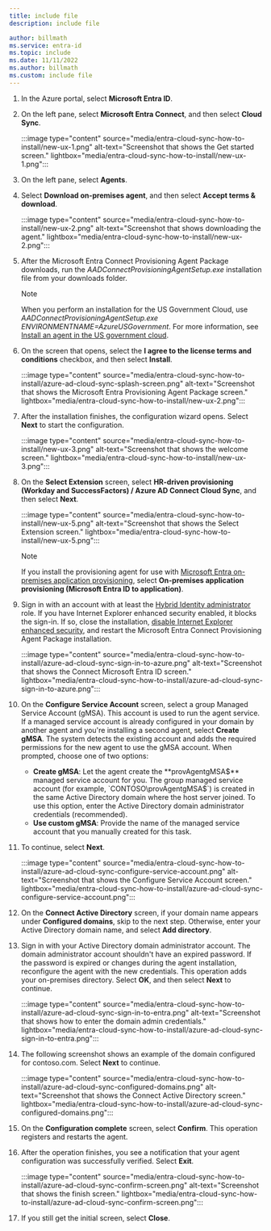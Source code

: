 ```yaml
---
title: include file
description: include file

author: billmath
ms.service: entra-id
ms.topic: include
ms.date: 11/11/2022
ms.author: billmath
ms.custom: include file
---
```


 1. In the Azure portal, select **Microsoft Entra ID**.
 1. On the left pane, select **Microsoft Entra Connect**, and then select **Cloud Sync**.

    :::image type="content" source="media/entra-cloud-sync-how-to-install/new-ux-1.png" alt-text="Screenshot that shows the Get started screen." lightbox="media/entra-cloud-sync-how-to-install/new-ux-1.png":::

 1. On the left pane, select **Agents**.
 1. Select **Download on-premises agent**, and then select **Accept terms & download**.

    :::image type="content" source="media/entra-cloud-sync-how-to-install/new-ux-2.png" alt-text="Screenshot that shows downloading the agent." lightbox="media/entra-cloud-sync-how-to-install/new-ux-2.png":::

 1. After the Microsoft Entra Connect Provisioning Agent Package downloads, run the *AADConnectProvisioningAgentSetup.exe* installation file from your downloads folder.

    > [!NOTE]
    > When you perform an installation for the US Government Cloud, use *AADConnectProvisioningAgentSetup.exe ENVIRONMENTNAME=AzureUSGovernment*. For more information, see [Install an agent in the US government cloud](~/identity/hybrid/cloud-sync/how-to-install.md#install-an-agent-in-the-us-government-cloud).

 1. On the screen that opens, select the **I agree to the license terms and conditions** checkbox, and then select **Install**.

    :::image type="content" source="media/entra-cloud-sync-how-to-install/azure-ad-cloud-sync-splash-screen.png" alt-text="Screenshot that shows the Microsoft Entra Provisioning Agent Package screen." lightbox="media/entra-cloud-sync-how-to-install/new-ux-2.png":::

 1. After the installation finishes, the configuration wizard opens. Select **Next** to start the configuration.

    :::image type="content" source="media/entra-cloud-sync-how-to-install/new-ux-3.png" alt-text="Screenshot that shows the welcome screen." lightbox="media/entra-cloud-sync-how-to-install/new-ux-3.png":::

 1. On the **Select Extension** screen, select **HR-driven provisioning (Workday and SuccessFactors) / Azure AD Connect Cloud Sync**, and then select **Next**.

    :::image type="content" source="media/entra-cloud-sync-how-to-install/new-ux-5.png" alt-text="Screenshot that shows the Select Extension screen." lightbox="media/entra-cloud-sync-how-to-install/new-ux-5.png":::

    > [!NOTE]
    > If you install the provisioning agent for use with [Microsoft Entra on-premises application provisioning](~/identity/app-provisioning/on-premises-application-provisioning-architecture.md), select **On-premises application provisioning (Microsoft Entra ID to application)**.

 1. Sign in with an account with at least the [Hybrid Identity administrator](/entra/identity/role-based-access-control/permissions-reference#hybrid-identity-administrator) role. If you have Internet Explorer enhanced security enabled, it blocks the sign-in. If so, close the installation, [disable Internet Explorer enhanced security](/troubleshoot/developer/browsers/security-privacy/enhanced-security-configuration-faq), and restart the Microsoft Entra Connect Provisioning Agent Package installation.

    :::image type="content" source="media/entra-cloud-sync-how-to-install/azure-ad-cloud-sync-sign-in-to-azure.png" alt-text="Screenshot that shows the Connect Microsoft Entra ID screen." lightbox="media/entra-cloud-sync-how-to-install/azure-ad-cloud-sync-sign-in-to-azure.png":::

 1. On the **Configure Service Account** screen, select a group Managed Service Account (gMSA). This account is used to run the agent service. If a managed service account is already configured in your domain by another agent and you're installing a second agent, select **Create gMSA**. The system detects the existing account and adds the required permissions for the new agent to use the gMSA account. When prompted, choose one of two options:

    - **Create gMSA**: Let the agent create the **provAgentgMSA$** managed service account for you. The group managed service account (for example, `CONTOSO\provAgentgMSA$`) is created in the same Active Directory domain where the host server joined. To use this option, enter the Active Directory domain administrator credentials (recommended).
    - **Use custom gMSA**: Provide the name of the managed service account that you manually created for this task.

 1. To continue, select **Next**.

    :::image type="content" source="media/entra-cloud-sync-how-to-install/azure-ad-cloud-sync-configure-service-account.png" alt-text="Screenshot that shows the Configure Service Account screen." lightbox="media/entra-cloud-sync-how-to-install/azure-ad-cloud-sync-configure-service-account.png":::

 1. On the **Connect Active Directory** screen, if your domain name appears under **Configured domains**, skip to the next step. Otherwise, enter your Active Directory domain name, and select **Add directory**.

 1. Sign in with your Active Directory domain administrator account. The domain administrator account shouldn't have an expired password. If the password is expired or changes during the agent installation, reconfigure the agent with the new credentials. This operation adds your on-premises directory. Select **OK**, and then select **Next** to continue.

    :::image type="content" source="media/entra-cloud-sync-how-to-install/azure-ad-cloud-sync-sign-in-to-entra.png" alt-text="Screenshot that shows how to enter the domain admin credentials." lightbox="media/entra-cloud-sync-how-to-install/azure-ad-cloud-sync-sign-in-to-entra.png":::

 1. The following screenshot shows an example of the domain configured for contoso.com. Select **Next** to continue.

    :::image type="content" source="media/entra-cloud-sync-how-to-install/azure-ad-cloud-sync-configured-domains.png" alt-text="Screenshot that shows the Connect Active Directory screen." lightbox="media/entra-cloud-sync-how-to-install/azure-ad-cloud-sync-configured-domains.png":::

 1. On the **Configuration complete** screen, select **Confirm**. This operation registers and restarts the agent.

 1. After the operation finishes, you see a notification that your agent configuration was successfully verified. Select **Exit**.

    :::image type="content" source="media/entra-cloud-sync-how-to-install/azure-ad-cloud-sync-confirm-screen.png" alt-text="Screenshot that shows the finish screen." lightbox="media/entra-cloud-sync-how-to-install/azure-ad-cloud-sync-confirm-screen.png":::

 1. If you still get the initial screen, select **Close**.
